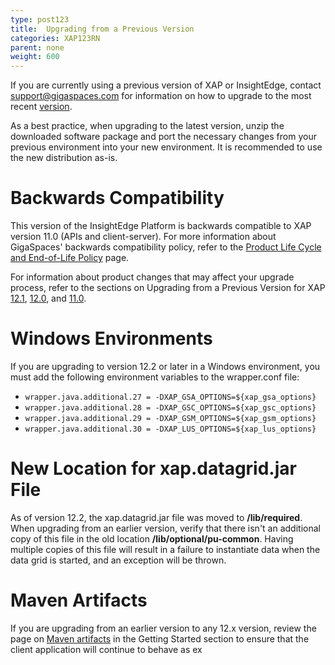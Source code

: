 ```yaml
---
type: post123
title:  Upgrading from a Previous Version
categories: XAP123RN
parent: none
weight: 600
---
```


If you are currently using a previous version of XAP or InsightEdge, contact <support@gigaspaces.com> for information on how to upgrade to the most recent [version](https://www.gigaspaces.com/download-center).

As a best practice, when upgrading to the latest version, unzip the downloaded software package and port the necessary changes from your previous environment into your new environment. It is recommended to use the new distribution as-is. 
 
# Backwards Compatibility

This version of the InsightEdge Platform is backwards compatible to XAP version 11.0 (APIs and client-server). For more information about GigaSpaces' backwards compatibility policy, refer to the [Product Life Cycle and End-of-Life Policy](/release_notes/lifecycle.html) page.

For information about product changes that may affect your upgrade process, refer to the sections on Upgrading from a Previous Version for XAP [12.1](/release_notes/121upgrading.html), [12.0](/release_notes/120upgrading.html), and [11.0](/release_notes/110upgrading.html). 

# Windows Environments

If you are upgrading to version 12.2 or later in a Windows environment, you must add the following environment variables to the wrapper.conf file:

- `wrapper.java.additional.27 = -DXAP_GSA_OPTIONS=${xap_gsa_options}` 
- `wrapper.java.additional.28 = -DXAP_GSC_OPTIONS=${xap_gsc_options}` 
- `wrapper.java.additional.29 = -DXAP_GSM_OPTIONS=${xap_gsm_options}` 
- `wrapper.java.additional.30 = -DXAP_LUS_OPTIONS=${xap_lus_options}`

# New Location for xap.datagrid.jar File

As of version 12.2, the xap.datagrid.jar file was moved to **<XAP install dir>/lib/required**. When upgrading from an earlier version, verify that there isn't an additional copy of this file in the old location **<XAP install dir>/lib/optional/pu-common**. Having multiple copies of this file will result in a failure to instantiate data when the data grid is started, and an exception will be thrown. 

# Maven Artifacts

If you are upgrading from an earlier version to any 12.x version, review the page on [Maven artifacts](../started/maven-artifacts.html) in the Getting Started section to ensure that the client application will continue to behave as ex